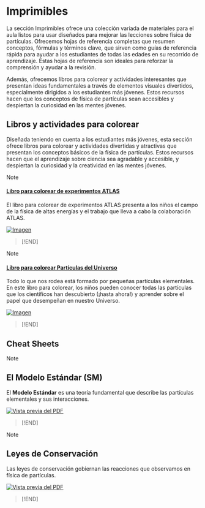 # Imprimibles
La sección Imprimibles ofrece una colección variada de materiales para el aula listos para usar diseñados para mejorar las lecciones sobre física de partículas. Ofrecemos hojas de referencia completas que resumen conceptos, fórmulas y términos clave, que sirven como guías de referencia rápida para ayudar a los estudiantes de todas las edades en su recorrido de aprendizaje. Estas hojas de referencia son ideales para reforzar la comprensión y ayudar a la revisión.

Además, ofrecemos libros para colorear y actividades interesantes que presentan ideas fundamentales a través de elementos visuales divertidos, especialmente dirigidos a los estudiantes más jóvenes. Estos recursos hacen que los conceptos de física de partículas sean accesibles y despiertan la curiosidad en las mentes jóvenes.

## Libros y actividades para colorear
Diseñada teniendo en cuenta a los estudiantes más jóvenes, esta sección ofrece libros para colorear y actividades divertidas y atractivas que presentan los conceptos básicos de la física de partículas. Estos recursos hacen que el aprendizaje sobre ciencia sea agradable y accesible, y despiertan la curiosidad y la creatividad en las mentes jóvenes.

> [!NOTE]
#### [Libro para colorear de experimentos ATLAS](https://cds.cern.ch/record/2228941/files/ATLAS%20Colouring%20Book.pdf)
El libro para colorear de experimentos ATLAS presenta a los niños el campo de la física de altas energías y el trabajo que lleva a cabo la colaboración ATLAS.

[![Imagen](https://atlas.cern/sites/default/files/inline-images/covercolouringbook.png)](https://cds.cern.ch/record/2228941/files/ATLAS%20Colouring%20Book.pdf)
> [!END]

> [!NOTE]
#### [Libro para colorear Partículas del Universo](https://cds.cern.ch/record/2749578/files/Particulas%20del%20Universo%20en%20Español%20-%20A4.pdf)
Todo lo que nos rodea está formado por pequeñas partículas elementales. En este libro para colorear, los niños pueden conocer todas las partículas que los científicos han descubierto (¡hasta ahora!) y aprender sobre el papel que desempeñan en nuestro Universo.

[![Imagen](https://atlas.cern/sites/default/files/inline-images/covercolouringbook-universe.jpg)](https://cds.cern.ch/record/2749578/files/Particulas%20del%20Universo%20en%20Español%20-%20A4.pdf)
> [!END]

## Cheat Sheets
> [!NOTE]
## El Modelo Estándar (SM)
El **Modelo Estándar** es una teoría fundamental que describe las partículas elementales y sus interacciones.

[![Vista previa del PDF](https://atlas.cern/sites/default/files/resources/colouringbook/Standard%20Model.png)](https://cds.cern.ch/record/2791334/files/Standard%20Model%20-%20ATLAS%20Physics%20Cheat%20Sheet%20in%20Spanish%20%7C%20El%20Modelo%20Estandar.pdf)
> [!END]

> [!NOTE]
## Leyes de Conservación
Las leyes de conservación gobiernan las reacciones que observamos en física de partículas.

[![Vista previa del PDF](https://atlas.cern/sites/default/files/resources/colouringbook/Conservation%20Laws_1.png)](https://cds.cern.ch/record/2791335/files/Conservation%20Laws%20-%20ATLAS%20Physics%20Cheat%20Sheet%20in%20Spanish%20%7C%20Leyes%20de%20Conservaci%C3%B3n.pdf)
> [!END]
